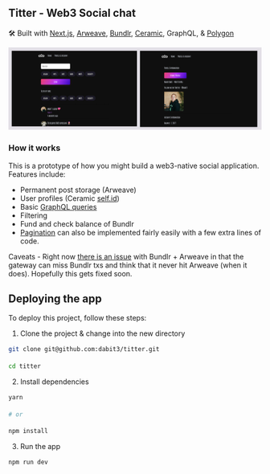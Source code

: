 ## Titter - Web3 Social chat

🛠 Built with [Next.js](https://nextjs.org/), [Arweave](https://www.arweave.org/), [Bundlr](https://bundlr.network/), [Ceramic](https://ceramic.network/), GraphQL, & [Polygon](https://polygon.technology/)

![Titter](headerimage.jpg)

### How it works

This is a prototype of how you might build a web3-native social application. Features include:

- Permanent post storage (Arweave)
- User profiles (Ceramic [self.id](https://self.id/))
- Basic [GraphQL queries](https://gql-guide.vercel.app/)
- Filtering
- Fund and check balance of Bundlr
- [Pagination](https://gql-guide.vercel.app/#pagination) can also be implemented fairly easily with a few extra lines of code.

Caveats - Right now [there is an issue](https://github.com/Bundlr-Network/js-client/issues/35) with Bundlr + Arweave in that the gateway can miss Bundlr txs and think that it never hit Arweave (when it does). Hopefully this gets fixed soon.

## Deploying the app

To deploy this project, follow these steps:

1. Clone the project & change into the new directory

```sh
git clone git@github.com:dabit3/titter.git

cd titter
```

2. Install dependencies

```sh
yarn

# or

npm install
```

3. Run the app

```sh
npm run dev
```